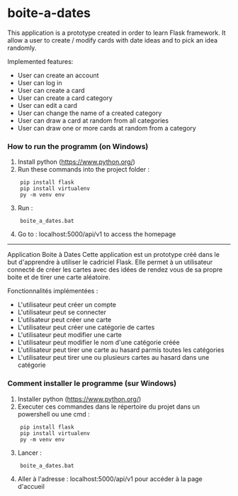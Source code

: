 # boite-a-dates
This application is a prototype created in order to learn Flask framework.
It allow a user to create / modify cards with date ideas and to pick an idea randomly.

Implemented features:
- User can create an account
- User can log in
- User can create a card
- User can create a card category
- User can edit a card
- User can change the name of a created category
- User can draw a card at random from all categories
- User can draw one or more cards at random from a category

### How to run the programm (on Windows)
1. Install python (https://www.python.org/)
2. Run these commands into the project folder :
```shell
    pip install flask
    pip install virtualenv
    py -m venv env
```
3. Run :
```
    boite_a_dates.bat
```
4. Go to : localhost:5000/api/v1 to access the homepage

---------------------------

Application Boite à Dates
Cette application est un prototype créé dans le but d'apprendre à utiliser le cadriciel Flask.
Elle permet à un utilisateur connecté de créer les cartes avec des idées de rendez vous de sa propre boite et de tirer une carte aléatoire.

Fonctionnalités implémentées :
- L'utilisateur peut créer un compte
- L'utilisateur peut se connecter
- L'utilsateur peut créer une carte
- L'utilisateur peut créer une catégorie de cartes
- L'utilisateur peut modifier une carte
- L'utilisateur peut modifier le nom d'une catégorie créée
- L'utilisateur peut tirer une carte au hasard parmis toutes les catégories
- L'utilisateur peut tirer une ou plusieurs cartes au hasard dans une catégorie


### Comment installer le programme (sur Windows)
1. Installer python (https://www.python.org/)
2. Executer ces commandes dans le répertoire du projet dans un powershell ou une cmd :
```shell
    pip install flask
    pip install virtualenv
    py -m venv env
```
3. Lancer :
```
    boite_a_dates.bat
```
4. Aller à l'adresse : localhost:5000/api/v1 pour accéder à la page d'accueil